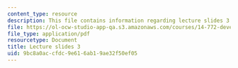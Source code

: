 ```yaml
---
content_type: resource
description: This file contains information regarding lecture slides 3.
file: https://ol-ocw-studio-app-qa.s3.amazonaws.com/courses/14-772-development-economics-macroeconomics-spring-2013/9bc8a0accfdc9e616ab19ae32f50ef05_MIT14_772S13_lecture3.pdf
file_type: application/pdf
resourcetype: Document
title: Lecture slides 3
uid: 9bc8a0ac-cfdc-9e61-6ab1-9ae32f50ef05
---
```

